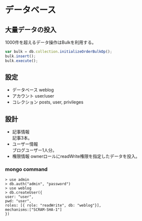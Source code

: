 # データベース
## 大量データの投入
1000件を超えるデータ操作はBulkを利用する。
```js
var bulk = db.collection.initializeOrderBulkOp();
bulk.insert();
bulk.execute();
```

## 設定
- データベース weblog
- アカウント user/user
- コレクション posts, user, privileges

## 設計
- 記事情報  
記事3本。
- ユーザー情報  
ブログユーザー1人分。
- 権限情報
ownerロールにreadWrite権限を指定したデータを投入。

### mongo command
```
> use admin
> db.auth("admin", "password")
> use weblog
> db.createUser({
user: "user",
pwd: "user",
roles: [{ role: "readWrite", db: "weblog"}],
mechanisms:["SCRAM-SHA-1"]
})
```